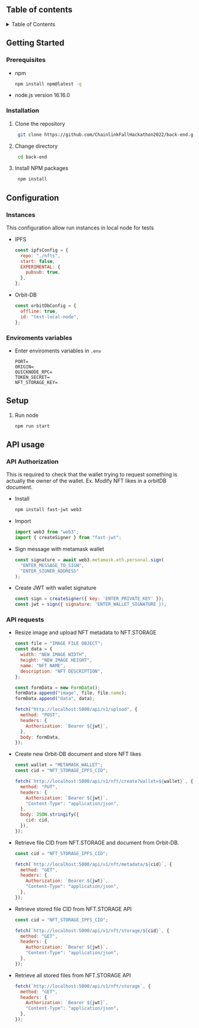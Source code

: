 <!-- TABLE OF CONTENTS -->

## Table of contents

<details>
  <summary>Table of Contents</summary>
  <ol>
    <li>
      <a href="#getting-started">Getting Started</a>
      <ul>
        <li><a href="#prerequisites">Prerequisites</a></li>
        <li><a href="#installation">Installation</a></li>
      </ul>
    </li>
    <li>
      <a href="#configuration">Configuration</a>
       <ul>
        <li><a href="#instances">Instances</a></li>
        <li><a href="#enviroments-variables">Enviroments variables</a></li>
      </ul>
    </li>
    <li>
      <a href="#api-usage">API usage</a>
      <ul>
        <li><a href="#api-authorization">API authorization</a></li>
        <li><a href="#api-requests">API requests</a></li>
      </ul>
    </li>
    <li><a href="#license">License</a></li>
    <li><a href="#contact">Contact</a></li>
  </ol>
</details>

<!-- GETTING STARTED -->

## Getting Started

### Prerequisites

- npm
  ```sh
  npm install npm@latest -g
  ```
- node.js version 16.16.0

### Installation

1. Clone the repository

   ```sh
    git clone https://github.com/ChainlinkFallHackathon2022/back-end.git
   ```

2. Change directory

   ```sh
    cd back-end
   ```

3. Install NPM packages
   ```sh
    npm install
   ```

<!-- CONFIG -->

## Configuration

### Instances

This configuration allow run instances in local node for tests

- IPFS

  ```js
  const ipfsConfig = {
    repo: "./nfts",
    start: false,
    EXPERIMENTAL: {
      pubsub: true,
    },
  };
  ```

- Orbit-DB
  ```js
  const orbitDbConfig = {
    offline: true,
    id: "test-local-node",
  };
  ```

### Enviroments variables

- Enter enviroments variables in `.env`
  ```
  PORT=
  ORIGIN=
  QUICKNODE_RPC=
  TOKEN_SECRET=
  NFT_STORAGE_KEY=
  ```

<!-- SETUP -->

## Setup

1. Run node
   ```sh
   npm run start
   ```

<!-- USAGE -->

## API usage

### API Authorization

This is required to check that the wallet trying to request something is actually the owner of the wallet.
Ex. Modify NFT likes in a orbitDB document.

- Install

  ```sh
  npm install fast-jwt web3
  ```

- Import

  ```js
  import web3 from "web3";
  import { createSigner } from "fast-jwt";
  ```

- Sign message with metamask wallet

  ```js
  const signature = await web3.metamask.eth.personal.sign(
    "ENTER_MESSAGE_TO_SIGN",
    "ENTER_SIGNER_ADDRESS"
  );
  ```

- Create JWT with wallet signature
  ```js
  const sign = createSigner({ key: 'ENTER_PRIVATE_KEY' });
  const jwt = sign({ signature: 'ENTER_WALLET_SIGNATURE });
  ```

### API requests

- Resize image and upload NFT metadata to NFT.STORAGE

  ```js
  const file = "IMAGE FILE OBJECT";
  const data = {
    width: "NEW IMAGE WIDTH",
    height: "NEW IMAGE HEIGHT",
    name: "NFT NAME",
    description: "NFT DESCRIPTION",
  };

  const formData = new FormData();
  formData.append("image", file, file.name);
  formData.append("data", data);

  fetch("http://localhost:5000/api/v1/upload", {
    method: "POST",
    headers: {
      Authorization: `Bearer ${jwt}`,
    },
    body: formData,
  });
  ```

- Create new Orbit-DB document and store NFT likes

  ```js
  const wallet = "METAMASK_WALLET";
  const cid = "NFT_STORAGE_IPFS_CID";

  fetch(`http://localhost:5000/api/v1/nft/create?wallet=${wallet}`, {
    method: "PUT",
    headers: {
      Authorization: `Bearer ${jwt}`,
      "Content-Type": "application/json",
    },
    body: JSON.stringify({
      cid: cid,
    }),
  });
  ```

- Retrieve file CID from NFT.STORAGE and document from Orbit-DB.

  ```js
  const cid = "NFT_STORAGE_IPFS_CID";

  fetch(`http://localhost:5000/api/v1/nft/metadata/${cid}`, {
    method: "GET",
    headers: {
      Authorization: `Bearer ${jwt}`,
      "Content-Type": "application/json",
    },
  });
  ```

- Retrieve stored file CID from NFT.STORAGE API

  ```js
  const cid = "NFT_STORAGE_IPFS_CID";

  fetch(`http://localhost:5000/api/v1/nft/storage/${cid}`, {
    method: "GET",
    headers: {
      Authorization: `Bearer ${jwt}`,
      "Content-Type": "application/json",
    },
  });
  ```

- Retrieve all stored files from NFT.STORAGE API

  ```js
  fetch(`http://localhost:5000/api/v1/nft/storage`, {
    method: "GET",
    headers: {
      Authorization: `Bearer ${jwt}`,
      "Content-Type": "application/json",
    },
  });
  ```
